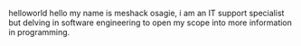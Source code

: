 helloworld
 hello my name is meshack osagie, i am an IT support specialist but delving in software engineering to open my scope into more information in programming.
